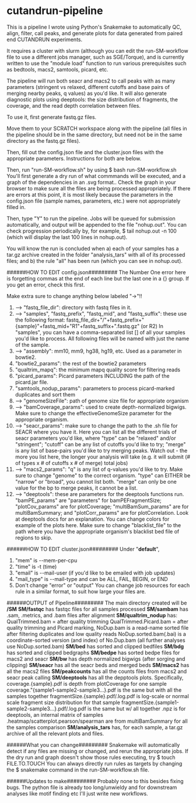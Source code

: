 # cutandrun-pipeline
This is a pipeline I wrote using Python's Snakemake to automatically QC, align, filter, call peaks, and generate plots for data generated from paired end CUTANDRUN experiments.

It requires a cluster with slurm (although you can edit the run-SM-workflow file to use a different jobs manager, such as SGE/Torque), and is currently written to use the "module load" function to run various prerequisites such as bedtools, macs2, samtools, picard, etc. 

The pipeline will run both seacr and macs2 to call peaks with as many parameters (stringent vs relaxed, different cutoffs and base pairs of merging nearby peaks, q values) as you'd like. It will also generate diagnostic plots using deeptools: the size distribution of fragments, the coverage, and the read depth correlation between files. 

To use it, first generate fastq.gz files. 

Move them to your SCRATCH workspace along with the pipeline (all files in the pipeline should be in the same directory, but need not be in the same directory as the fastq.gz files). 

Then, fill out the config.json file and the cluster.json files with the appropriate parameters. Instructions for both are below. 

Then, run "run-SM-workflow.sh" by using $ bash run-SM-workflow.sh 
You'll first generate a dry run of what commmands will be executed, and a graph of the dependencies in an .svg format.. Check the graph in your browser to make sure all the files are being processed appropriately. If there are errors at this point, it is most likely because the parameters in the config.json file (sample names, parameters, etc.) were not appropriately filled in. 

Then, type "Y" to run the pipeline. Jobs will be queued for submission automatically, and output will be appended to the file "nohup.out". You can check progression periodically by, for example, $ tail nohup.out -n 100 
(which will display the last 100 lines in nohup.out). 

You will know the run is concluded when a) each of your samples has a tar.gz archive created in the folder "analysis_tars" with all of its processed files; and b) the rule "all" has been run (which you can see in nohup.out). 

######HOW TO EDIT config.json#########
The Number One error here is forgetting commas at the end of each line but the last one in a {} group. If you get an error, check this first. 

Make extra sure to change anything below labeled "->"!!

1. --> "fastq_file_dir": directory with fastq files in it. 
2. --> "samples", "fastq_prefix", "fastq_mid", and "fastq_suffix": these use the following format: 
    fastq_file_dir+"/"+fastq_prefix+"{sample}"+fastq_mid+"R1"+fastq_suffix+".fastq.gz" (or R2)
    In "samples", you can have a comma-separated list [] of all your samples you'd like to 
    process. All following files will be named with just the name of the sample. 
3. --> "assembly": mm10, mm9, hg38, hg19, etc. Used as a parameter in bowtie2. 
4. "bowtie2_params": the rest of the bowtie2 parameters
5. "qualtrim_mapq": the minimum mapq quality score for filtering reads
6. "picard_params": Picard parameters INCLUDING the path of the picard.jar file.
7. "samtools_nodup_params": parameters to process picard-marked duplicates and sort them
8. --> "genomeSizeFile": path of genome size file for appropriate organism
9. --> "bamCoverage_params": used to create depth-normalized bigwigs. Make sure to change the 
      effectiveGenomeSize parameter for the appropriate organism.
10. --> "seacr_params": make sure to change the path to the .sh file for SEACR where you have it. 
       Here you can list all the different trials of seacr parameters you'd like, where 
       "type" can be "relaxed" and/or "stringent"; "cutoff" can be any list of cutoffs you'd like 
       to try; "merge" is any list of base-pairs you'd like to try merging peaks. Watch out - the
       more you list here, the longer your analysis will take (e.g. it will submit (# of types x # 
       of cutoffs x # of merge) total jobs) 
11. --> "macs2_params": "q" is any list of q-values you'd like to try. Make sure to change "genome" 
       to the correct organism. "type" can EITHER be "narrow" or "broad", you cannot list both. 
       "merge" can only be one value for the bp to merge peaks, it cannot be a list. 
12. --> "deeptools": these are parameters for the deeptools functions run. "bamPE_params" are 
       "parameters" for bamPEFragmentSize; "plotCov_params" are for plotCoverage; 
       "multiBamSum_params" are for multiBamSummary; and "plotCorr_params" are for 
       plotCorrelation. Look at deeptools docs for an explanation. 
       You can change colors for example of the plots here. 
       Make sure to change "blacklist_file" to the path where you have the appropriate organism's 
       blacklist bed file of regions to skip. 
       

######HOW TO EDIT cluster.json#########
Under "__default__",
1. "mem" is --mem-per-cpu 
2. "time" is -t (time)
3. "email" is --mail-user (if you'd like to be emailed with job updates)
4. "mail_type" is --mail-type and can be ALL, FAIL, BEGIN, or END
5. Don't change "error" or "output"
You can change job resources for each rule in a similar format, to suit how large your files are.

######OUTPUT of Pipeline#########
The main directory created will be __/SM__
__SM/fastqc__ has fastqc files for all samples processed
__SM/sambam__ has .sam, .metrics, and .bam files after alignment
__SM/qualtrim_nodup__ has: 
    QualTrimmed.bam = after quality trimming
    QualTrimmed.Picard.bam = after quality trimming and Picard marking,
    NoDup.bam is a read-name sorted file after filtering duplicates and low quality reads
    NoDup.sorted.bam(.bai) is a coordinate-sorted version (and index) of No.Dup.bam
    (all further analyses use NoDup.sorted.bam)
__SM/bed__ has sorted and clipped bedfiles
__SM/bdg__ has sorted and clipped bedgraphs
__SM/bedpe__ has sorted bedpe files for macs2 and seacr 
__SM/bw__ has depth normalized bigwigs (after sorging and clipping)
__SM/seacr__ has all the seacr beds and merged beds
__SM/macs2__ has all the macs2 files
__SM/peakcounts__ has all the counts files from macs2 and seacr peak calling
__SM/deeptools__ has all the depptools plots. Specifically, 
    coverage.{sample}.pdf is depth from plotCoverage for one sample
    coverage."{sample1-sample2-sample3...}.pdf is the same but with all the samples together
    fragmentSize.{sample}.pdf/.log.pdf is log-scale or normal scale fragment size distribution for 
      that sample
    fragmentSize.{sample1-sample2-sample3...}.pdf/.log.pdf is the same but w/ all together
    .npz is for deeptools, an internal matrix of samples
    .heatmap/scatterplot.pearson/spearman are from multiBamSummary for all the samples comparison
__SM/analysis_tars__ has, for each sample, a tar.gz archive of all the relevant plots and files. 

######What you can change#########
Snakemake will automatically detect if any files are missing or changed, and rerun the appropriate jobs. If the dry run and graph doesn't show those rules executing, try $ touch FILE.TO.TOUCH 
You can always directly run rules as targets by changing the $ snakemake  command in the run-SM-workflow.sh file. 


######Updates to make#########
Probably none to this besides fixing bugs. The python file is already too long/unwieldy and for downstream analyses like motif finding etc I'll just write new workflows. 

